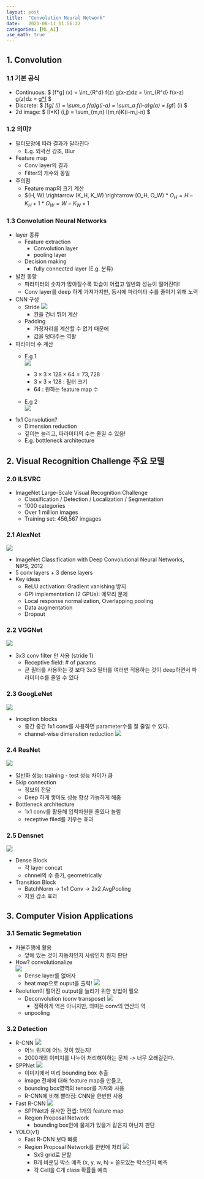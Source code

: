 ```yaml
---
layout: post
title:  "Convolution Neural Network"
date:   2021-08-11 11:56:22
categories: [ML_AI]
use_math: true
---
```

  
## 1. Convolution
### 1.1 기본 공식
* Continuous: $ [f*g] (x) = \int_{R^d} f(z) g(x-z)dz = \int_{R^d} f(x-z) g(z)dz = [g*f](x) $			
* Discrete: $ [f*g] (i) = \sum_a f(a)g(i-a) = \sum_a f(i-a)g(a) = [g*f] (i) $
* 2d image: $ [I*K] (i,j) = \sum_{m,n} I(m,n)K(i-m,j-n) $

### 1.2 의미?
* 필터모양에 따라 결과가 달라진다
  * E.g. 외곽선 강조, Blur
* Feature map
  * Conv layer의 결과
  * Filter의 개수와 동일
* 주의점
  * Feature map의 크기 계산
  * $(H, W) \rightarrow (K_H, K_W) \rightarrow (O_H, O_W)
		* $O_H = H - K_H + 1$
		* $O_W = W - K_W + 1$

### 1.3 Convolution Neural Networks
* layer 종류
  * Feature extraction
    * Convolution layer
    * pooling layer
  * Decision making
    * fully connected layer (E.g. 분류)
* 발전 동향
  * 파라미터의 숫자가 많아질수록 학습이 어렵고 일반화 성능이 떨어진다!
  * Conv layer를 deep 하게 가져가지만, 동시에 파라미터 수를 줄이기 위해 노력
* CNN 구성
  * Stride
    ![](/assets/image/ML_AI/conv_1.PNG)
    * 칸을 건너 뛰어 계산
  * Padding
    * 가장자리를 계산할 수 없기 때문에
    * 값을 덧대주는 역활
* 파라미터 수 계산  
  * E.g 1  
    ![](/assets/image/ML_AI/conv_2.PNG)
    * $3 \times 3 \times 128 \times 64 = 73,728$
    * $3 \times 3 \times 128$ : 필터 크기
    * $64$ : 원하는 feature map 수  
  
  * E.g 2  
    ![](/assets/image/ML_AI/conv_4.jpg)
* 1x1 Convolution?
  * Dimension reduction
  * 깊이는 늘리고, 파라미터의 수는 줄일 수 있음!
  * E.g. bottleneck architecture

## 2. Visual Recognition Challenge 주요 모델
### 2.0 ILSVRC
* ImageNet Large-Scale Visual Recognition Challenge
  * Classification / Detection / Localization / Segmentation
  * 1000 categories
  * Over 1 million images
  * Training set: 456,567 imgages

### 2.1 AlexNet
![](/assets/image/ML_AI/conv_3.PNG)
* ImageNet Classification with Deep Convolutional Neural Networks, NIPS, 2012
* 5 conv layers + 3 dense layers
* Key ideas
  * ReLU activation: Gradient vanishing 방지
  * GPI implementation (2 GPUs): 메모리 문제
  * Local response normalization, Overlapping pooling
  * Data augmentation
  * Dropout

### 2.2 VGGNet
![](/assets/image/ML_AI/conv_5.PNG)
* 3x3 conv filter 만 사용 (stride 1)
  * Receptive field: # of params
  * 큰 필터를 사용하는 것 보다 3x3 필터를 여러번 적용하는 것이 deep하면서 파라미터수를 줄일 수 있다

### 2.3 GoogLeNet
![](/assets/image/ML_AI/conv_6.PNG)
* Inception blocks
  * 중간 중간 1x1 conv를 사용하면 parameter수를 잘 줄일 수 있다.
  * channel-wise dimenstion reduction
  ![](/assets/image/ML_AI/conv_7.PNG)

### 2.4 ResNet
![](/assets/image/ML_AI/conv_8.PNG)
* 일반화 성능: training - test 성능 차이가 큼
* Skip connection
  * 정보의 전달
  * Deep 하게 쌓아도 성능 향상 가능하게 해줌
* Bottleneck architecture
  * 1x1 conv를 활용해 입력차원을 줄였다 늘림
  * receptive filed를 키우는 효과

### 2.5 Densnet
![](/assets/image/ML_AI/conv_9.PNG)
* Dense Block
  * 각 layer concat
  * chnnel의 수 증가, geometrically
* Transition Block
  * BatchNorm -> 1x1 Conv -> 2x2 AvgPooling
  * 차원 감소 효과

## 3. Computer Vision Applications
### 3.1 Sematic Segmetation
* 자율주행에 활용
  * 앞에 있는 것이 자동차인지 사람인지 뭔지 판단
* How? convolutionalize  
  ![](/assets/image/ML_AI/conv_10.PNG)
  * Dense layer를 없애자
  * heat map으로 ouput을 출력!
  ![](/assets/image/ML_AI/conv_11.PNG)
* Reolution이 떨어진 output을 늘리기 위한 방법이 필요
  * Deconvolution (conv transpose)
  ![](/assets/image/ML_AI/conv_12.PNG)
    * 정확하게 역은 아니지만, 의미는 conv의 연산의 역
  * unpooling

### 3.2 Detection
* R-CNN
![](/assets/image/ML_AI/conv_13.PNG)
  * 어느 위치에 어느 것이 있는지!
  * 2000개의 이미지를 나누어 처리해야하는 문제 -> 너무 오래걸린다.
* SPPNet
![](/assets/image/ML_AI/conv_14.PNG)
  * 이미지에서 미리 bounding box 추출
  * image 전체에 대해 feature map을 만들고,
  * bounding box영역의 tensor를 가져와 사용
  * R-CNN에 비해 빨라짐: CNN을 한번만 사용
* Fast R-CNN
![](/assets/image/ML_AI/conv_15.PNG)
  * SPPNet과 유사한 컨셉: 1개의 feature map
  * Region Proposal Network
    * bounding box안에 물체가 있을거 같은지 아닌지 판단
* YOLO(v1)
  * Fast R-CNN 보다 빠름
  * Region Proposal Network를 한번에 처리
  ![](/assets/image/ML_AI/conv_16.PNG)
    * SxS grid로 분할
    * B개 바운딩 박스 예측 (x, y, w, h) + 쓸모있는 박스인지 예측
    * 각 Cell을 C개 class 확률들 예측



  
